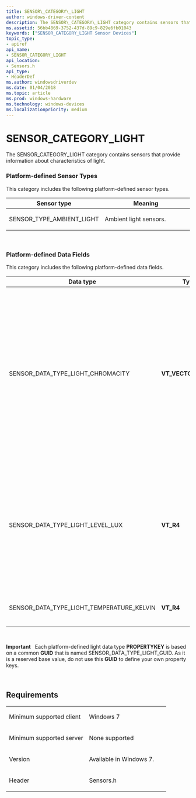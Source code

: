 ```yaml
---
title: SENSOR\_CATEGORY\_LIGHT
author: windows-driver-content
description: The SENSOR\_CATEGORY\_LIGHT category contains sensors that provide information about characteristics of light.
ms.assetid: 56bb4869-3752-437d-89c9-829e6fb01043
keywords: ["SENSOR_CATEGORY_LIGHT Sensor Devices"]
topic_type:
- apiref
api_name:
- SENSOR_CATEGORY_LIGHT
api_location:
- Sensors.h
api_type:
- HeaderDef
ms.author: windowsdriverdev
ms.date: 01/04/2018
ms.topic: article
ms.prod: windows-hardware
ms.technology: windows-devices
ms.localizationpriority: medium
---
```


# SENSOR\_CATEGORY\_LIGHT


The SENSOR\_CATEGORY\_LIGHT category contains sensors that provide information about characteristics of light.

### <span id="platform_defined_sensor_types"></span><span id="PLATFORM_DEFINED_SENSOR_TYPES"></span>Platform-defined Sensor Types

This category includes the following platform-defined sensor types.

<table>
<colgroup>
<col width="50%" />
<col width="50%" />
</colgroup>
<thead>
<tr class="header">
<th>Sensor type</th>
<th>Meaning</th>
</tr>
</thead>
<tbody>
<tr class="odd">
<td><p>SENSOR_TYPE_AMBIENT_LIGHT</p></td>
<td><p>Ambient light sensors.</p></td>
</tr>
</tbody>
</table>

 

### <span id="platform_defined_data_fields"></span><span id="PLATFORM_DEFINED_DATA_FIELDS"></span>Platform-defined Data Fields

This category includes the following platform-defined data fields.

<table>
<colgroup>
<col width="33%" />
<col width="33%" />
<col width="33%" />
</colgroup>
<thead>
<tr class="header">
<th>Data type</th>
<th>Type</th>
<th>Meaning</th>
</tr>
</thead>
<tbody>
<tr class="odd">
<td><p>SENSOR_DATA_TYPE_LIGHT_CHROMACITY</p></td>
<td><p><strong>VT_VECTOR</strong>|<strong>VT_UI1</strong></p></td>
<td><p>Chromaticity as a counted array of float values.</p>
<p>Data for vector types is always serialized as VT_UI1 (an array of unsigned, one-byte characters). This data field must contain each value as an IEEE four-byte real value (VT_R4).</p></td>
</tr>
<tr class="even">
<td><p>SENSOR_DATA_TYPE_LIGHT_LEVEL_LUX</p></td>
<td><p><strong>VT_R4</strong></p></td>
<td><p>Illuminance level, in lux.</p>
<p></p>
<p>Note that device drivers need to also handle this data field with a type of VT_UI4. (This requirement exists for light sensors manufactured before Windows 8.)</p></td>
</tr>
<tr class="odd">
<td><p>SENSOR_DATA_TYPE_LIGHT_TEMPERATURE_KELVIN</p></td>
<td><p><strong>VT_R4</strong></p></td>
<td><p>Color temperature, in kelvin.</p></td>
</tr>
</tbody>
</table>

 

**Important**   Each platform-defined light data type **PROPERTYKEY** is based on a common **GUID** that is named SENSOR\_DATA\_TYPE\_LIGHT\_GUID. As it is a reserved base value, do not use this **GUID** to define your own property keys.

 

Requirements
------------

<table>
<colgroup>
<col width="50%" />
<col width="50%" />
</colgroup>
<tbody>
<tr class="odd">
<td><p>Minimum supported client</p></td>
<td><p>Windows 7</p></td>
</tr>
<tr class="even">
<td><p>Minimum supported server</p></td>
<td><p>None supported</p></td>
</tr>
<tr class="odd">
<td><p>Version</p></td>
<td><p>Available in Windows 7.</p></td>
</tr>
<tr class="even">
<td><p>Header</p></td>
<td>Sensors.h</td>
</tr>
</tbody>
</table>

 

 





